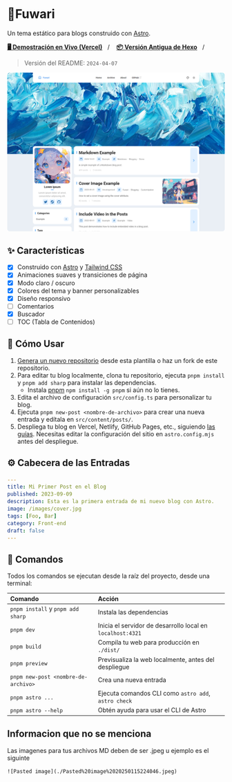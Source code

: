 # 🍥Fuwari

Un tema estático para blogs construido con [Astro](https://astro.build).

[**🖥️ Demostración en Vivo (Vercel)**](https://fuwari.vercel.app)&nbsp;&nbsp;&nbsp;/&nbsp;&nbsp;&nbsp;
[**📦 Versión Antigua de Hexo**](https://github.com/saicaca/hexo-theme-vivia)&nbsp;&nbsp;&nbsp;/&nbsp;&nbsp;&nbsp;

> Versión del README: `2024-04-07`

![Imagen de Vista Previa](https://raw.githubusercontent.com/saicaca/resource/main/fuwari/home.png)

## ✨ Características

- [x] Construido con [Astro](https://astro.build) y [Tailwind CSS](https://tailwindcss.com)
- [x] Animaciones suaves y transiciones de página
- [x] Modo claro / oscuro
- [x] Colores del tema y banner personalizables
- [x] Diseño responsivo
- [ ] Comentarios
- [x] Buscador
- [ ] TOC (Tabla de Contenidos)

## 🚀 Cómo Usar

1. [Genera un nuevo repositorio](https://github.com/saicaca/fuwari/generate) desde esta plantilla o haz un fork de este repositorio.
2. Para editar tu blog localmente, clona tu repositorio, ejecuta `pnpm install` y `pnpm add sharp` para instalar las dependencias.
   - Instala [pnpm](https://pnpm.io) `npm install -g pnpm` si aún no lo tienes.
3. Edita el archivo de configuración `src/config.ts` para personalizar tu blog.
4. Ejecuta `pnpm new-post <nombre-de-archivo>` para crear una nueva entrada y edítala en `src/content/posts/`.
5. Despliega tu blog en Vercel, Netlify, GitHub Pages, etc., siguiendo [las guías](https://docs.astro.build/en/guides/deploy/). Necesitas editar la configuración del sitio en `astro.config.mjs` antes del despliegue.

## ⚙️ Cabecera de las Entradas

```yaml
---
title: Mi Primer Post en el Blog
published: 2023-09-09
description: Esta es la primera entrada de mi nuevo blog con Astro.
image: /images/cover.jpg
tags: [Foo, Bar]
category: Front-end
draft: false
---
```

## 🧞 Comandos

Todos los comandos se ejecutan desde la raíz del proyecto, desde una terminal:

| Comando                             | Acción                                            |
|:------------------------------------|:--------------------------------------------------|
| `pnpm install` y `pnpm add sharp`   | Instala las dependencias                          |
| `pnpm dev`                          | Inicia el servidor de desarrollo local en `localhost:4321` |
| `pnpm build`                        | Compila tu web para producción en `./dist/`     |
| `pnpm preview`                      | Previsualiza la web localmente, antes del despliegue |
| `pnpm new-post <nombre-de-archivo>` | Crea una nueva entrada                            |
| `pnpm astro ...`                    | Ejecuta comandos CLI como `astro add`, `astro check` |
| `pnpm astro --help`                 | Obtén ayuda para usar el CLI de Astro             |


## Informacion que no se menciona 

Las imagenes para tus archivos MD deben de ser .jpeg u ejemplo es el siguinte 
```
![Pasted image](./Pasted%20image%2020250115224046.jpeg)
```
